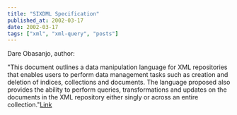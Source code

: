 ```yaml
---
title: "SIXDML Specification"
published_at: 2002-03-17
date: 2002-03-17
tags: ["xml", "xml-query", "posts"]
---
```

Dare Obasanjo, author:  

"This document outlines a data manipulation language for XML repositories that enables users to perform data management tasks such as creation and deletion of indices, collections and documents. The language proposed also provides the ability to perform queries, transformations and updates on the documents in the XML repository either singly or across an entire collection."[Link]()